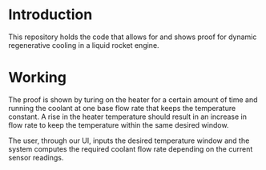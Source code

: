 # Introduction
This repository holds the code that allows for and shows proof for dynamic regenerative cooling in a liquid rocket engine.

# Working
The proof is shown by turing on the heater for a certain amount of time and running the coolant at one base flow rate that keeps the temperature constant. A rise in the heater temperature should result in an increase in flow rate to keep the temperature within the same desired window.

The user, through our UI, inputs the desired temperature window and the system computes the required coolant flow rate depending on the current sensor readings.